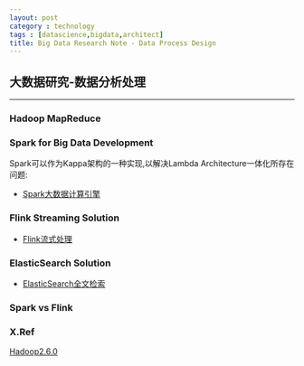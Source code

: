 ```yaml
---
layout: post
category : technology
tags : [datascience,bigdata,architect]
title: Big Data Research Note - Data Process Design
---
```


## 大数据研究-数据分析处理
------------------------------------------------------------

### Hadoop MapReduce

### Spark for Big Data Development

Spark可以作为Kappa架构的一种实现,以解决Lambda Architecture一体化所存在问题:

- [Spark大数据计算引擎](2017-03-29-spark-bigdata-arch-note.md)

### Flink Streaming Solution

- [Flink流式处理](2018-05-31-flink-research-note.md)

### ElasticSearch Solution

- [ElasticSearch全文检索](2017-01-06-elasticsearch-search-engine-architect-note.md)

### Spark vs Flink



### X.Ref


[Hadoop2.6.0](http://hadoop.apache.org/docs/r2.6.0/)